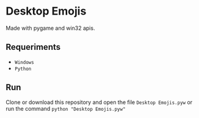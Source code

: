 # Desktop Emojis

Made with pygame and win32 apis.

## Requeriments

- ```Windows```
- ```Python```

## Run

Clone or download this repository and open the file ```Desktop Emojis.pyw``` or run the command ```python "Desktop Emojis.pyw"```